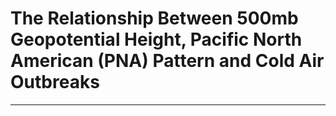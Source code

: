 # The Relationship Between 500mb Geopotential Height, Pacific North American (PNA) Pattern and Cold Air Outbreaks 
---- 
 
